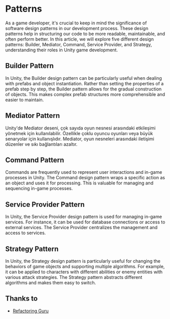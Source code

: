 
# Patterns 
As a game developer, it's crucial to keep in mind the significance of software design patterns in our development process. These design patterns help in structuring our code to be more readable, maintainable, and often perform better. In this article, we will explore five different design patterns: Builder, Mediator, Command, Service Provider, and Strategy, understanding their roles in Unity game development.

## Builder Pattern
In Unity, the Builder design pattern can be particularly useful when dealing with prefabs and object instantiation. Rather than setting the properties of a prefab step by step, the Builder pattern allows for the gradual construction of objects. This makes complex prefab structures more comprehensible and easier to maintain.

## Mediator Pattern
Unity'de Mediator deseni, çok sayıda oyun nesnesi arasındaki etkileşimi yönetmek için kullanılabilir. Özellikle çoklu oyuncu oyunları veya büyük senaryolar için kullanışlıdır. Mediator, oyun nesneleri arasındaki iletişimi düzenler ve sıkı bağlantıları azaltır.

## Command Pattern
Commands are frequently used to represent user interactions and in-game processes in Unity. The Command design pattern wraps a specific action as an object and uses it for processing. This is valuable for managing and sequencing in-game processes.

## Service Provider Pattern
In Unity, the Service Provider design pattern is used for managing in-game services. For instance, it can be used for database connections or access to external services. The Service Provider centralizes the management and access to services.

## Strategy Pattern
In Unity, the Strategy design pattern is particularly useful for changing the behaviors of game objects and supporting multiple algorithms. For example, it can be applied to characters with different abilities or enemy entities with various attack strategies. The Strategy pattern abstracts different algorithms and makes them easy to switch.

## Thanks to

- [Refactoring Guru](https://refactoring.guru/design-patterns/csharp) 

  
